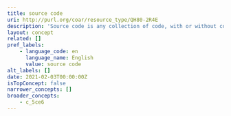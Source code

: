 ```yaml
---
title: source code
uri: http://purl.org/coar/resource_type/QH80-2R4E
description: 'Source code is any collection of code, with or without comments, written using[1] a human-readable programming language, usually as plain text. [Source: https://en.wikipedia.org/wiki/Source_code]'
layout: concept
related: []
pref_labels:
    - language_code: en
      language_name: English
      value: source code
alt_labels: []
date: 2021-02-03T00:00:00Z
isTopConcept: false
narrower_concepts: []
broader_concepts:
    - c_5ce6
---
```


